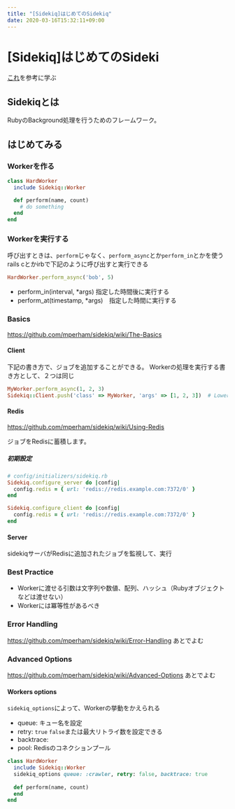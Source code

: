 ```yaml
---
title: "[Sidekiq]はじめてのSidekiq"
date: 2020-03-16T15:32:11+09:00
---
```


# [Sidekiq]はじめてのSideki
[これ](https://github.com/mperham/sidekiq/wiki/Getting-Started)を参考に学ぶ

## Sidekiqとは

RubyのBackground処理を行うためのフレームワーク。

## はじめてみる

### Workerを作る

```Ruby
class HardWorker
  include Sidekiq::Worker

  def perform(name, count)
    # do something
  end
end
```

### Workerを実行する

呼び出すときは、`perform`じゃなく、`perform_async`とか`perform_in`とかを使う
rails cとかirbで下記のように呼び出すと実行できる

```Ruby
HardWorker.perform_async('bob', 5)
```
- perform_in(interval, *args) 指定した時間後に実行する
- perform_at(timestamp, *args)　指定した時間に実行する

### Basics
https://github.com/mperham/sidekiq/wiki/The-Basics

#### Client

下記の書き方で、ジョブを追加することができる。
Workerの処理を実行する書き方として、２つは同じ

```Ruby
MyWorker.perform_async(1, 2, 3)
Sidekiq::Client.push('class' => MyWorker, 'args' => [1, 2, 3])  # Lower-level generic API
```

#### Redis
https://github.com/mperham/sidekiq/wiki/Using-Redis

ジョブをRedisに蓄積します。

##### 初期設定

```Ruby
# config/initializers/sidekiq.rb
Sidekiq.configure_server do |config|
  config.redis = { url: 'redis://redis.example.com:7372/0' }
end

Sidekiq.configure_client do |config|
  config.redis = { url: 'redis://redis.example.com:7372/0' }
end
```

#### Server

sidekiqサーバがRedisに追加されたジョブを監視して、実行

### Best Practice
- Workerに渡せる引数は文字列や数値、配列、ハッシュ（Rubyオブジェクトなどは渡せない）
- Workerには冪等性があるべき

### Error Handling

https://github.com/mperham/sidekiq/wiki/Error-Handling
あとでよむ

### Advanced Options
https://github.com/mperham/sidekiq/wiki/Advanced-Options
あとでよむ

#### Workers options
`sidekiq_options`によって、Workerの挙動をかえられる

- queue: キュー名を設定
- retry: `true` `false`または最大リトライ数を設定できる
- backtrace: 
- pool: Redisのコネクションプール

```Ruby
class HardWorker
  include Sidekiq::Worker
  sidekiq_options queue: :crawler, retry: false, backtrace: true
  
  def perform(name, count)
  end
end
```
